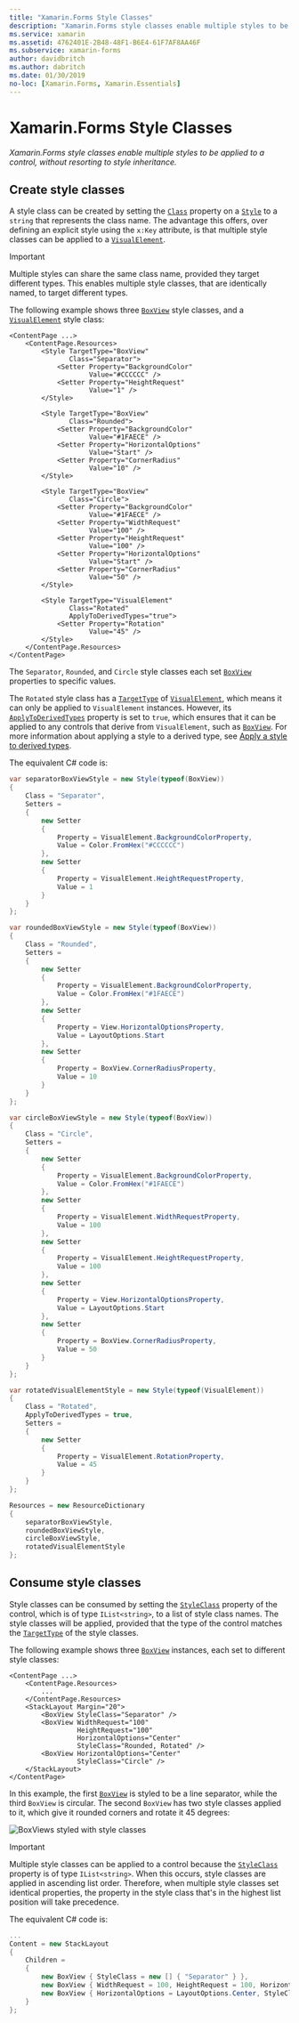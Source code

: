 ```yaml
---
title: "Xamarin.Forms Style Classes"
description: "Xamarin.Forms style classes enable multiple styles to be applied to a control, without resorting to style inheritance."
ms.service: xamarin
ms.assetid: 4762401E-2B48-48F1-B6E4-61F7AF8AA46F
ms.subservice: xamarin-forms
author: davidbritch
ms.author: dabritch
ms.date: 01/30/2019
no-loc: [Xamarin.Forms, Xamarin.Essentials]
---
```


# Xamarin.Forms Style Classes

_Xamarin.Forms style classes enable multiple styles to be applied to a control, without resorting to style inheritance._

## Create style classes

A style class can be created by setting the [`Class`](xref:Xamarin.Forms.Style.Class) property on a [`Style`](xref:Xamarin.Forms.Style) to a `string` that represents the class name. The advantage this offers, over defining an explicit style using the `x:Key` attribute, is that multiple style classes can be applied to a [`VisualElement`](xref:Xamarin.Forms.VisualElement).

> [!IMPORTANT]
> Multiple styles can share the same class name, provided they target different types. This enables multiple style classes, that are identically named, to target different types.

The following example shows three [`BoxView`](xref:Xamarin.Forms.BoxView) style classes, and a [`VisualElement`](xref:Xamarin.Forms.VisualElement) style class:

```xaml
<ContentPage ...>
    <ContentPage.Resources>
        <Style TargetType="BoxView"
               Class="Separator">
            <Setter Property="BackgroundColor"
                    Value="#CCCCCC" />
            <Setter Property="HeightRequest"
                    Value="1" />
        </Style>

        <Style TargetType="BoxView"
               Class="Rounded">
            <Setter Property="BackgroundColor"
                    Value="#1FAECE" />
            <Setter Property="HorizontalOptions"
                    Value="Start" />
            <Setter Property="CornerRadius"
                    Value="10" />
        </Style>    

        <Style TargetType="BoxView"
               Class="Circle">
            <Setter Property="BackgroundColor"
                    Value="#1FAECE" />
            <Setter Property="WidthRequest"
                    Value="100" />
            <Setter Property="HeightRequest"
                    Value="100" />
            <Setter Property="HorizontalOptions"
                    Value="Start" />
            <Setter Property="CornerRadius"
                    Value="50" />
        </Style>

        <Style TargetType="VisualElement"
               Class="Rotated"
               ApplyToDerivedTypes="true">
            <Setter Property="Rotation"
                    Value="45" />
        </Style>        
    </ContentPage.Resources>
</ContentPage>
```

The `Separator`, `Rounded`, and `Circle` style classes each set [`BoxView`](xref:Xamarin.Forms.BoxView) properties to specific values.

The `Rotated` style class has a [`TargetType`](xref:Xamarin.Forms.Style.TargetType) of [`VisualElement`](xref:Xamarin.Forms.VisualElement), which means it can only be applied to `VisualElement` instances. However, its [`ApplyToDerivedTypes`](xref:Xamarin.Forms.Style.ApplyToDerivedTypes) property is set to `true`, which ensures that it can be applied to any controls that derive from `VisualElement`, such as [`BoxView`](xref:Xamarin.Forms.BoxView). For more information about applying a style to a derived type, see [Apply a style to derived types](implicit.md#apply-a-style-to-derived-types).

The equivalent C# code is:

```csharp
var separatorBoxViewStyle = new Style(typeof(BoxView))
{
    Class = "Separator",
    Setters =
    {
        new Setter
        {
            Property = VisualElement.BackgroundColorProperty,
            Value = Color.FromHex("#CCCCCC")
        },
        new Setter
        {
            Property = VisualElement.HeightRequestProperty,
            Value = 1
        }
    }
};

var roundedBoxViewStyle = new Style(typeof(BoxView))
{
    Class = "Rounded",
    Setters =
    {
        new Setter
        {
            Property = VisualElement.BackgroundColorProperty,
            Value = Color.FromHex("#1FAECE")
        },
        new Setter
        {
            Property = View.HorizontalOptionsProperty,
            Value = LayoutOptions.Start
        },
        new Setter
        {
            Property = BoxView.CornerRadiusProperty,
            Value = 10
        }
    }
};

var circleBoxViewStyle = new Style(typeof(BoxView))
{
    Class = "Circle",
    Setters =
    {
        new Setter
        {
            Property = VisualElement.BackgroundColorProperty,
            Value = Color.FromHex("#1FAECE")
        },
        new Setter
        {
            Property = VisualElement.WidthRequestProperty,
            Value = 100
        },
        new Setter
        {
            Property = VisualElement.HeightRequestProperty,
            Value = 100
        },
        new Setter
        {
            Property = View.HorizontalOptionsProperty,
            Value = LayoutOptions.Start
        },
        new Setter
        {
            Property = BoxView.CornerRadiusProperty,
            Value = 50
        }
    }
};

var rotatedVisualElementStyle = new Style(typeof(VisualElement))
{
    Class = "Rotated",
    ApplyToDerivedTypes = true,
    Setters =
    {
        new Setter
        {
            Property = VisualElement.RotationProperty,
            Value = 45
        }
    }
};

Resources = new ResourceDictionary
{
    separatorBoxViewStyle,
    roundedBoxViewStyle,
    circleBoxViewStyle,
    rotatedVisualElementStyle
};
```

## Consume style classes

Style classes can be consumed by setting the [`StyleClass`](xref:Xamarin.Forms.NavigableElement.StyleClass) property of the control, which is of type `IList<string>`, to a list of style class names. The style classes will be applied, provided that the type of the control matches the [`TargetType`](xref:Xamarin.Forms.Style.TargetType) of the style classes.

The following example shows three [`BoxView`](xref:Xamarin.Forms.BoxView) instances, each set to different style classes:

```xaml
<ContentPage ...>
    <ContentPage.Resources>
        ...
    </ContentPage.Resources>
    <StackLayout Margin="20">
        <BoxView StyleClass="Separator" />       
        <BoxView WidthRequest="100"
                 HeightRequest="100"
                 HorizontalOptions="Center"
                 StyleClass="Rounded, Rotated" />
        <BoxView HorizontalOptions="Center"
                 StyleClass="Circle" />
    </StackLayout>
</ContentPage>    
```

In this example, the first [`BoxView`](xref:Xamarin.Forms.BoxView) is styled to be a line separator, while the third `BoxView` is circular. The second `BoxView` has two style classes applied to it, which give it rounded corners and rotate it 45 degrees:

![BoxViews styled with style classes](style-class-images/boxviews.png)

> [!IMPORTANT]
> Multiple style classes can be applied to a control because the [`StyleClass`](xref:Xamarin.Forms.NavigableElement.StyleClass) property is of type `IList<string>`. When this occurs, style classes are applied in ascending list order. Therefore, when multiple style classes set identical properties, the property in the style class that's in the highest list position will take precedence.

The equivalent C# code is:

```csharp
...
Content = new StackLayout
{
    Children =
    {
        new BoxView { StyleClass = new [] { "Separator" } },
        new BoxView { WidthRequest = 100, HeightRequest = 100, HorizontalOptions = LayoutOptions.Center, StyleClass = new [] { "Rounded", "Rotated" } },
        new BoxView { HorizontalOptions = LayoutOptions.Center, StyleClass = new [] { "Circle" } }
    }
};
```
